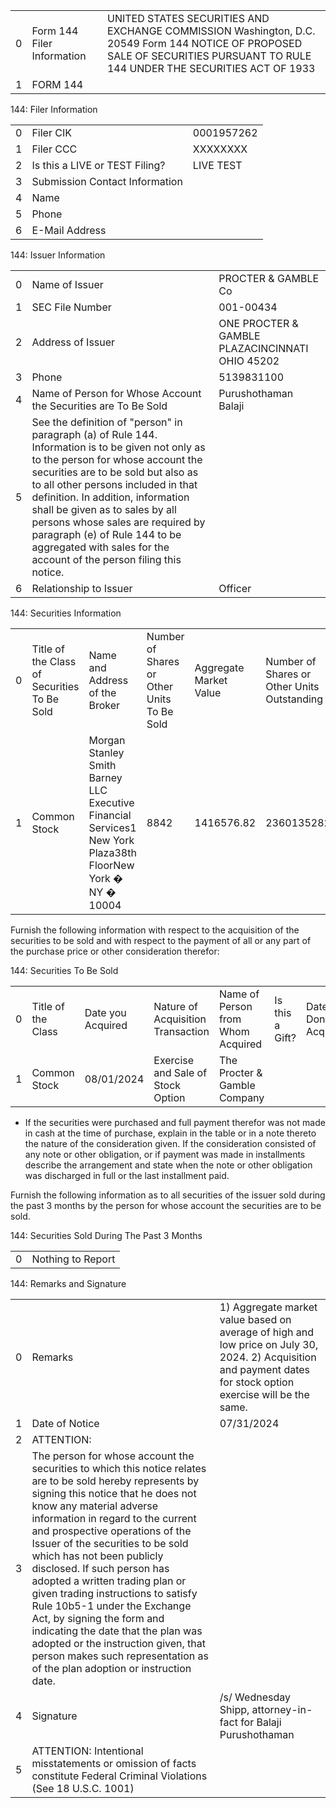 
|    |                            |                                                                                                                                                                              |
|---:|:---------------------------|:-----------------------------------------------------------------------------------------------------------------------------------------------------------------------------|
|  0 | Form 144 Filer Information | UNITED STATES SECURITIES AND EXCHANGE COMMISSION Washington, D.C. 20549 Form 144 NOTICE OF PROPOSED SALE OF SECURITIES PURSUANT TO RULE 144 UNDER THE SECURITIES ACT OF 1933 |
|  1 | FORM 144                   |                                                                                                                                                                              |


144: Filer Information

|    |                                |            |
|---:|:-------------------------------|:-----------|
|  0 | Filer CIK                      | 0001957262 |
|  1 | Filer CCC                      | XXXXXXXX   |
|  2 | Is this a LIVE or TEST Filing? | LIVE TEST  |
|  3 | Submission Contact Information |            |
|  4 | Name                           |            |
|  5 | Phone                          |            |
|  6 | E-Mail Address                 |            |
 
144: Issuer Information

|    |                                                                                                                                                                                                                                                                                                                                                                                                                                        |                                                 |
|---:|:---------------------------------------------------------------------------------------------------------------------------------------------------------------------------------------------------------------------------------------------------------------------------------------------------------------------------------------------------------------------------------------------------------------------------------------|:------------------------------------------------|
|  0 | Name of Issuer                                                                                                                                                                                                                                                                                                                                                                                                                         | PROCTER & GAMBLE Co                             |
|  1 | SEC File Number                                                                                                                                                                                                                                                                                                                                                                                                                        | 001-00434                                       |
|  2 | Address of Issuer                                                                                                                                                                                                                                                                                                                                                                                                                      | ONE PROCTER & GAMBLE PLAZACINCINNATI OHIO 45202 |
|  3 | Phone                                                                                                                                                                                                                                                                                                                                                                                                                                  | 5139831100                                      |
|  4 | Name of Person for Whose Account the Securities are To Be Sold                                                                                                                                                                                                                                                                                                                                                                         | Purushothaman Balaji                            |
|  5 | See the definition of "person" in paragraph (a) of Rule 144. Information is to be given not only as to the person for whose account the securities are to be sold but also as to all other persons included in that definition. In addition, information shall be given as to sales by all persons whose sales are required by paragraph (e) of Rule 144 to be aggregated with sales for the account of the person filing this notice. |                                                 |
|  6 | Relationship to Issuer                                                                                                                                                                                                                                                                                                                                                                                                                 | Officer                                         |

144: Securities Information


|    |                                             |                                                                                                             |                                            |                        |                                             |                          |                              |
|---:|:--------------------------------------------|:------------------------------------------------------------------------------------------------------------|:-------------------------------------------|:-----------------------|:--------------------------------------------|:-------------------------|:-----------------------------|
|  0 | Title of the Class of Securities To Be Sold | Name and Address of the Broker                                                                              | Number of Shares or Other Units To Be Sold | Aggregate Market Value | Number of Shares or Other Units Outstanding | Approximate Date of Sale | Name the Securities Exchange |
|  1 | Common Stock                                | Morgan Stanley Smith Barney LLC Executive Financial Services1 New York Plaza38th FloorNew York � NY � 10004 | 8842                                       | 1416576.82             | 2360135282                                  | 08/01/2024               | NYSE                         |

 Furnish the following information with respect to the acquisition of the securities to be sold and with respect to the payment of all or any part of the purchase price or other consideration therefor: 

144: Securities To Be Sold


|    |                    |                   |                                   |                                   |                 |                     |                               |                 |                     |
|---:|:-------------------|:------------------|:----------------------------------|:----------------------------------|:----------------|:--------------------|:------------------------------|:----------------|:--------------------|
|  0 | Title of the Class | Date you Acquired | Nature of Acquisition Transaction | Name of Person from Whom Acquired | Is this a Gift? | Date Donor Acquired | Amount of Securities Acquired | Date of Payment | Nature of Payment * |
|  1 | Common Stock       | 08/01/2024        | Exercise and Sale of Stock Option | The Procter & Gamble Company      |                 |                     | 8842                          | 08/01/2024      | Cash                |

* If the securities were purchased and full payment therefor was not made in cash at the time of purchase, explain in the table or in a note thereto the nature of the consideration given. If the consideration consisted of any note or other obligation, or if payment was made in installments describe the arrangement and state when the note or other obligation was discharged in full or the last installment paid. 




 Furnish the following information as to all securities of the issuer sold during the past 3 months by the person for whose account the securities are to be sold. 

144: Securities Sold During The Past 3 Months


|    |                   |
|---:|:------------------|
|  0 | Nothing to Report |


144: Remarks and Signature

|    |                                                                                                                                                                                                                                                                                                                                                                                                                                                                                                                                                                                                                                                 |                                                                                                                                                                 |
|---:|:------------------------------------------------------------------------------------------------------------------------------------------------------------------------------------------------------------------------------------------------------------------------------------------------------------------------------------------------------------------------------------------------------------------------------------------------------------------------------------------------------------------------------------------------------------------------------------------------------------------------------------------------|:----------------------------------------------------------------------------------------------------------------------------------------------------------------|
|  0 | Remarks                                                                                                                                                                                                                                                                                                                                                                                                                                                                                                                                                                                                                                         | 1) Aggregate market value based on average of high and low price on July 30, 2024. 2) Acquisition and payment dates for stock option exercise will be the same. |
|  1 | Date of Notice                                                                                                                                                                                                                                                                                                                                                                                                                                                                                                                                                                                                                                  | 07/31/2024                                                                                                                                                      |
|  2 | ATTENTION:                                                                                                                                                                                                                                                                                                                                                                                                                                                                                                                                                                                                                                      |                                                                                                                                                                 |
|  3 | The person for whose account the securities to which this notice relates are to be sold hereby represents by signing this notice that he does not know any material adverse information in regard to the current and prospective operations of the Issuer of the securities to be sold which has not been publicly disclosed. If such person has adopted a written trading plan or given trading instructions to satisfy Rule 10b5-1 under the Exchange Act, by signing the form and indicating the date that the plan was adopted or the instruction given, that person makes such representation as of the plan adoption or instruction date. |                                                                                                                                                                 |
|  4 | Signature                                                                                                                                                                                                                                                                                                                                                                                                                                                                                                                                                                                                                                       | /s/ Wednesday Shipp, attorney-in-fact for Balaji Purushothaman                                                                                                  |
|  5 | ATTENTION: Intentional misstatements or omission of facts constitute Federal Criminal Violations (See 18 U.S.C. 1001)                                                                                                                                                                                                                                                                                                                                                                                                                                                                                                                           |                                                                                                                                                                 |

